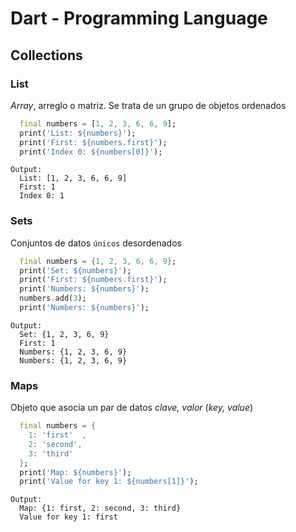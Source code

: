 # Dart - Programming Language

## **Collections**

### List
*Array*, arreglo o matriz. Se trata de un grupo de objetos ordenados

```dart
  final numbers = [1, 2, 3, 6, 6, 9];
  print('List: ${numbers}');
  print('First: ${numbers.first}');
  print('Index 0: ${numbers[0]}');
```

```
Output:
  List: [1, 2, 3, 6, 6, 9]
  First: 1
  Index 0: 1
```

### Sets
Conjuntos de datos `únicos` desordenados

```dart
  final numbers = {1, 2, 3, 6, 6, 9};
  print('Set: ${numbers}');
  print('First: ${numbers.first}');
  print('Numbers: ${numbers}');
  numbers.add(3);
  print('Numbers: ${numbers}');
```

```
Output:
  Set: {1, 2, 3, 6, 9}
  First: 1
  Numbers: {1, 2, 3, 6, 9}
  Numbers: {1, 2, 3, 6, 9}
```

### Maps
Objeto que asocia un par de datos *clave, valor* (*key, value*)

```dart
  final numbers = {
    1: 'first'  ,
    2: 'second',
    3: 'third'
  };
  print('Map: ${numbers}');
  print('Value for key 1: ${numbers[1]}');
```

```
Output:
  Map: {1: first, 2: second, 3: third}
  Value for key 1: first
```

